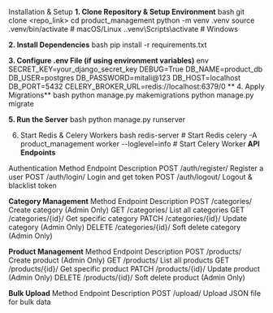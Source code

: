 Installation & Setup
**1. Clone Repository & Setup Environment**
bash
git clone <repo_link>
cd product_management
python -m venv .venv
source .venv/bin/activate  # macOS/Linux
.\.venv\Scripts\activate   # Windows


**2. Install Dependencies**
bash
pip install -r requirements.txt

**3. Configure .env File (if using environment variables)**
env
SECRET_KEY=your_django_secret_key
DEBUG=True
DB_NAME=product_db
DB_USER=postgres
DB_PASSWORD=mitali@123
DB_HOST=localhost
DB_PORT=5432
CELERY_BROKER_URL=redis://localhost:6379/0
**
4. Apply Migrations**
bash
python manage.py makemigrations
python manage.py migrate

**5. Run the Server**
bash
python manage.py runserver

6. Start Redis & Celery Workers
bash
redis-server  # Start Redis
celery -A product_management worker --loglevel=info  # Start Celery Worker
**API Endpoints**

Authentication
Method	Endpoint	Description
POST	/auth/register/	Register a user
POST	/auth/login/	Login and get token
POST	/auth/logout/	Logout & blacklist token


**Category Management**
Method	Endpoint	Description
POST	/categories/	Create category (Admin Only)
GET	/categories/	List all categories
GET	/categories/{id}/	Get specific category
PATCH	/categories/{id}/	Update category (Admin Only)
DELETE	/categories/{id}/	Soft delete category (Admin Only)


**Product Management**
Method	Endpoint	Description
POST	/products/	Create product (Admin Only)
GET	/products/	List all products
GET	/products/{id}/	Get specific product
PATCH	/products/{id}/	Update product (Admin Only)
DELETE	/products/{id}/	Soft delete product (Admin Only)


**Bulk Upload**
Method	Endpoint	Description
POST	/upload/	Upload JSON file for bulk data
